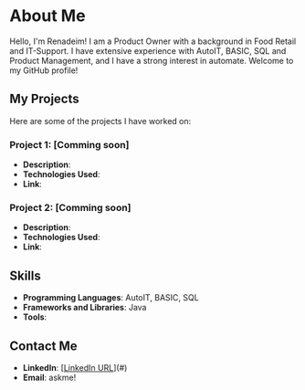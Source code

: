# About Me

Hello, I'm Renadeim! I am a Product Owner with a background in Food Retail and IT-Support.
I have extensive experience with AutoIT, BASIC, SQL and Product Management, and I have a strong interest in automate. Welcome to my GitHub profile!

## My Projects

Here are some of the projects I have worked on:

### Project 1: [Comming soon]
- **Description**:
- **Technologies Used**:
- **Link**: 

### Project 2: [Comming soon]
- **Description**: 
- **Technologies Used**: 
- **Link**:

## Skills

- **Programming Languages**: AutoIT, BASIC, SQL
- **Frameworks and Libraries**: Java
- **Tools**: 

## Contact Me

- **LinkedIn**: [[LinkedIn URL](https://www.linkedin.com/in/christiangablerit/)](#)
- **Email**: askme! 
